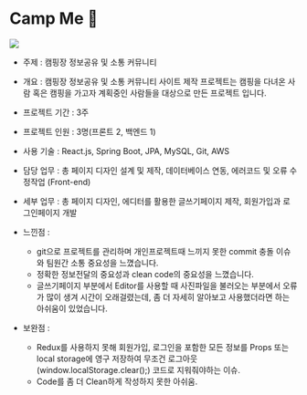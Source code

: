# Camp Me 🚎

<img src="./CAMPME/CampMe-React/src/components/images/mainpage.png" style="max-width: 600px;">  

- 주제 : 캠핑장 정보공유 및 소통 커뮤니티 
- 개요 : 캠핑장 정보공유 및 소통 커뮤니티 사이트 제작 프로젝트는 캠핑을 다녀온 사람 혹은 캠핑을 가고자 계획중인 사람들을 대상으로 만든 프로젝트 입니다.
- 프로젝트 기간 : 3주
- 프로젝트 인원 : 3명(프론트 2, 백엔드 1)
- 사용 기술 : React.js, Spring Boot, JPA, MySQL, Git, AWS
- 담당 업무 : 총 페이지 디자인 설계 및 제작, 데이터베이스 연동, 에러코드 및 오류 수정작업 (Front-end)
- 세부 업무 : 총 페이지 디자인, 에디터를 활용한 글쓰기페이지 제작, 회원가입과 로그인페이지 개발

- 느낀점 : 
    - git으로 프로젝트를 관리하며 개인프로젝트때 느끼지 못한 commit 충돌 이슈와 팀원간 소통 중요성을 느꼈습니다.
    - 정확한 정보전달의 중요성과 clean code의 중요성을 느꼈습니다.
    - 글쓰기페이지 부분에서 Editor를 사용할 때 사진파일을 불러오는 부분에서 오류가 많이 생겨 시간이 오래걸렸는데, 좀 더 자세히 알아보고 사용했더라면 하는 아쉬움이 있었습니다.

- 보완점 :
    - Redux를 사용하지 못해 회원가입, 로그인을 포함한 모든 정보를 Props 또는 local storage에 영구 저장하여 무조건
      로그아웃 (window.localStorage.clear();) 코드로 지워줘야하는 이슈. 
    - Code를 좀 더 Clean하게 작성하지 못한 아쉬움.
